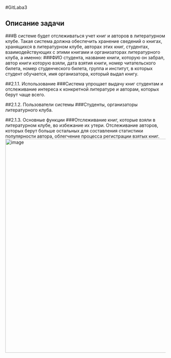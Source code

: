 #GitLaba3
## Описание задачи
###В системе будет отслеживаться учет книг и авторов в литературном клубе. Такая система должна обеспечить хранение сведений о книгах, хранящихся в литературном клубе, авторах этих книг, студентах, взаимодействующих с этими книгами и организаторах литературного клуба, а именно:
###ФИО студента, название книги, которую он забрал, автор книги которую взяли, дата взятия книги, номер читательского билета, номер студенческого билета, группа и институт, в которых студент обучается, имя организатора, который выдал книгу.

##2.1.1.	Использование
###Система упрощает выдачу книг студентам и отслеживание интереса к конкретной литературе и авторам, которых берут чаще всего.

##2.1.2.	Пользователи системы
###Студенты, организаторы литературного клуба.

##2.1.3.	Основные функции
###Отслеживание книг, которые взяли в литературном клубе, во избежание их утери. Отслеживание авторов, которых берут больше остальных для составления статистики популярности автора, облегчение процесса регистрации взятых книг.
<img width="624" height="669" alt="image" src="https://github.com/user-attachments/assets/29c0e9fb-cfb7-454e-8fd1-8668b74af73b" />
